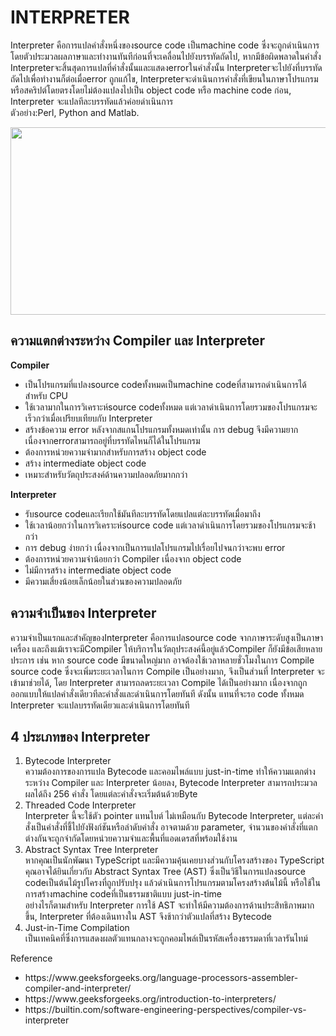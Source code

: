 # INTERPRETER

Interpreter คือการแปลคำสั่งหนึ่งของsource code เป็นmachine code ซึ่งจะถูกดำเนินการโดยตัวประมวลผลภาษาและทำงานทันทีก่อนที่จะเคลื่อนไปยังบรรทัดถัดไป, 
หากมีข้อผิดพลาดในคำสั่ง Interpreterจะสิ้นสุดการแปลที่คำสั่งนั้นและแสดงerrorในคำสั่งนั้น Interpreterจะไปยังที่บรรทัดถัดไปเพื่อทำงานก็ต่อเมื่อerror ถูกแก้ไข, 
Interpreterจะดำเนินการคำสั่งที่เขียนในภาษาโปรแกรมหรือสคริปต์โดยตรงโดยไม่ต้องแปลงไปเป็น object code หรือ machine code ก่อน, Interpreter จะแปลทีละบรรทัดแล้วค่อยดำเนินการ<br>
ตัวอย่าง:Perl, Python and Matlab.

<img src="https://media.geeksforgeeks.org/wp-content/uploads/20210617144008/interpreter.png"  width='720' height='300'>

## ความแตกต่างระหว่าง Compiler และ Interpreter

**Compiler**
<ul>
<li>เป็นโปรแกรมที่แปลงsource codeทั้งหมดเป็นmachine codeที่สามารถดำเนินการได้สำหรับ CPU</li>
<li>ใช้เวลามากในการวิเคราะห์source codeทั้งหมด แต่เวลาดำเนินการโดยรวมของโปรแกรมจะเร็วกว่าเมื่อเปรียบเทียบกับ Interpreter</li>
<li>สร้างข้อความ error หลังจากสแกนโปรแกรมทั้งหมดเท่านั้น การ debug จึงมีความยากเนื่องจากerrorสามารถอยู่ที่บรรทัดไหนก็ได้ในโปรแกรม</li>
<li>ต้องการหน่วยความจำมากสำหรับการสร้าง object code</li>
<li>สร้าง intermediate object code</li>
<li>เหมาะสำหรับวัตถุประสงค์ด้านความปลอดภัยมากกว่า</li>
</ul>

**Interpreter**
<ul>
<li>รับsource codeและเรียกใช้มันทีละบรรทัดโดยแปลแต่ละบรรทัดเมื่อมาถึง</li>
<li>ใช้เวลาน้อยกว่าในการวิเคราะห์source code แต่เวลาดำเนินการโดยรวมของโปรแกรมจะช้ากว่า</li>
<li>การ debug ง่ายกว่า เนื่องจากเป็นการแปลโปรแกรมไปเรื่อยไปจนกว่าจะพบ error</li>
<li>ต้องการหน่วยความจำน้อยกว่า Compiler เนื่องจาก object code</li>
<li>ไม่มีการสร้าง intermediate object code</li>
<li>มีความเสี่ยงน้อยเล็กน้อยในส่วนของความปลอดภัย</li>
</ul>

## ความจำเป็นของ Interpreter

ความจำเป็นแรกและสำคัญของInterpreter คือการแปลsource code จากภาษาระดับสูงเป็นภาษาเครื่อง และถึงแม้เราจะมีCompiler ให้บริการในวัตถุประสงค์นี้อยู่แล้วCompiler 
ก็ยังมีข้อเสียหลายประการ เช่น หาก source code มีขนาดใหญ่มาก อาจต้องใช้เวลาหลายชั่วโมงในการ Compile source code ซึ่งจะเพิ่มระยะเวลาในการ Compile เป็นอย่างมาก, 
จึงเป็นส่วนที่ Interpreter จะเข้ามาช่วยได้, โดย Interpreter สามารถลดระยะเวลา Compile ได้เป็นอย่างมาก เนื่องจากถูกออกแบบให้แปลคำสั่งเดียวทีละคำสั่งและดำเนินการโดยทันที 
ดังนั้น แทนที่จะรอ code ทั้งหมด Interpreter จะแปลบรรทัดเดียวและดำเนินการโดยทันที

## 4 ประเภทของ Interpreter 

<ol>
<li>Bytecode Interpreter<br>
ความต้องการของการแปล Bytecode และคอมไพล์แบบ just-in-time ทำให้ความแตกต่างระหว่าง Compiler และ Interpreter 
น้อยลง, Bytecode Interpreter สามารถประมวลผลได้ถึง 256 คำสั่ง โดยแต่ละคำสั่งจะเริ่มต้นด้วยByte
</li>

<li>Threaded Code Interpreter<br>
Interpreter นี้จะใช้ตัว pointer แทนไบต์ ไม่เหมือนกับ Bytecode Interpreter, แต่ละคำสั่งเป็นคำสั่งที่ชี้ไปยังฟังก์ชันหรือลำดับคำสั่ง อาจตามด้วย parameter,
จำนวนของคำสั่งที่แตกต่างกันจะถูกจำกัดโดยหน่วยความจำและพื้นที่แอดเดรสที่พร้อมใช้งาน
</li>

<li>Abstract Syntax Tree Interpreter<br>
หากคุณเป็นนักพัฒนา TypeScript และมีความคุ้นเคยบางส่วนกับโครงสร้างของ TypeScript คุณอาจได้ยินเกี่ยวกับ Abstract Syntax Tree (AST) 
ซึ่งเป็นวิธีในการแปลงsource codeเป็นต้นไม้รูปโครงที่ถูกปรับปรุง แล้วดำเนินการโปรแกรมตามโครงสร้างต้นไม้นี้ หรือใช้ในการสร้างmachine codeที่เป็นธรรมชาติแบบ just-in-time<br>
อย่างไรก็ตามสำหรับ Interpreter การใช้ AST จะทำให้มีความต้องการด้านประสิทธิภาพมากขึ้น, Interpreter ที่ต้องเดินทางใน AST จึงช้ากว่าตัวแปลที่สร้าง Bytecode
</li>

<li>Just-in-Time Compilation<br>
เป็นเทคนิคที่ซึ่งการแสดงผลตัวแทนกลางจะถูกคอมไพล์เป็นรหัสเครื่องธรรมดาที่เวลารันไทม์
</li>
</ol>

Reference
<ul>
<li>https://www.geeksforgeeks.org/language-processors-assembler-compiler-and-interpreter/</li>
<li>https://www.geeksforgeeks.org/introduction-to-interpreters/</li>
<li>https://builtin.com/software-engineering-perspectives/compiler-vs-interpreter</li>
</ul>
